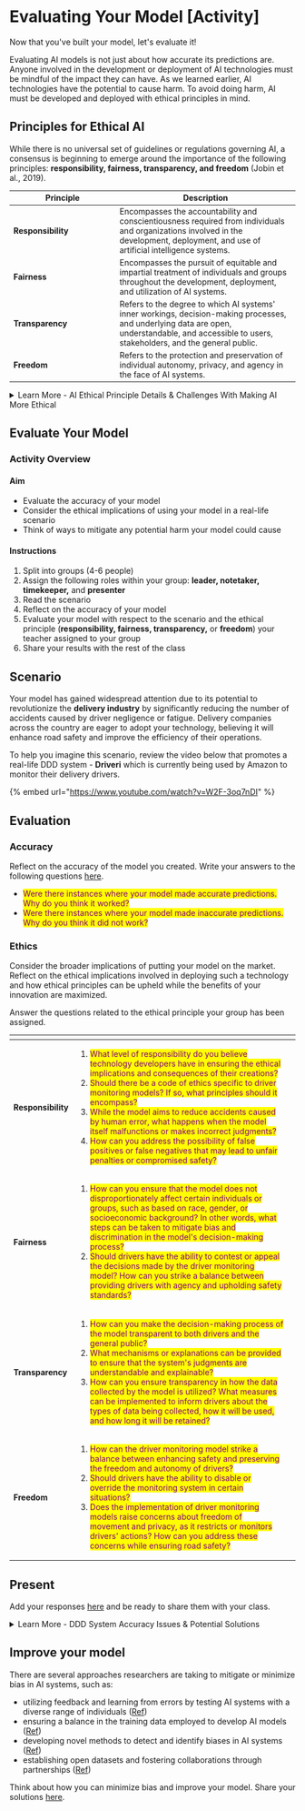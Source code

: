 # Evaluating Your Model \[Activity]

Now that you've built your model, let's evaluate it!&#x20;

Evaluating AI models is not just about how accurate its predictions are. Anyone involved in the development or deployment of AI technologies must be mindful of the impact they can have. As we learned earlier, AI technologies have the potential to cause harm. To avoid doing harm, AI must be developed and deployed with ethical principles in mind.&#x20;

## Principles for Ethical AI

While there is no universal set of guidelines or regulations governing AI, a consensus is beginning to emerge around the importance of the following principles: **responsibility, fairness, transparency, and freedom** (Jobin et al., 2019).&#x20;

<table data-header-hidden><thead><tr><th width="173">Principle</th><th>Description</th></tr></thead><tbody><tr><td><strong>Responsibility</strong></td><td>Encompasses the accountability and conscientiousness required from individuals and organizations involved in the development, deployment, and use of artificial intelligence systems. </td></tr><tr><td><strong>Fairness</strong></td><td>Encompasses the pursuit of equitable and impartial treatment of individuals and groups throughout the development, deployment, and utilization of AI systems.</td></tr><tr><td><strong>Transparency</strong></td><td>Refers to the degree to which AI systems' inner workings, decision-making processes, and underlying data are open, understandable, and accessible to users, stakeholders, and the general public.</td></tr><tr><td><strong>Freedom</strong></td><td>Refers to the protection and preservation of individual autonomy, privacy, and agency in the face of AI systems.</td></tr></tbody></table>

<details>

<summary>Learn More - AI Ethical Principle Details &#x26; Challenges With Making AI More Ethical</summary>

### AI Ethical Principle Details

#### Responsibility &#x20;

* Responsibility means recognizing and accepting responsibility for the actions and consequences arising from the use of AI systems. This involves being answerable for the decisions made, the data used, and the outcomes produced by AI technologies.&#x20;
* There is ongoing debate surrounding ethical principles in AI due to the absence of definitive guidelines, with particular emphasis on the contentious issue of assigning responsibility for the outcomes of AI. &#x20;
* Various stakeholders have been identified as responsible and liable for the actions and choices of AI, including AI developers, designers, institutions, and the industry (Jobin et al., 2019). Additionally, there is disagreement regarding whether AI should be held accountable in a manner resembling human accountability, or if humans should always bear the ultimate responsibility for technological artifacts (Jobin et al., 2019). &#x20;

#### Fairness &#x20;

* To ensure fairness in AI systems, it is crucial to address biases inherent in both the data employed for training AI systems and the systems themselves. &#x20;
* By mitigating these biases, it is possible to prevent AI applications from yielding unjust or discriminatory consequences that hinge on factors like race, gender, ethnicity, or socioeconomic status.&#x20;

#### Transparency &#x20;

* Transparency, in the context of AI ethics, refers to the degree to which AI systems' inner workings, decision-making processes, and underlying data are open, understandable, and accessible to users, stakeholders, and the general public. &#x20;
  * It involves ensuring that AI systems are not overly opaque or "black-boxed," but instead promote clarity and accountability by providing explanations, justifications, and insights into how they operate, how they arrive at decisions, and how they handle and process data. &#x20;
* Efforts to enhance transparency involve endeavors aimed at improving explainability, auditability, or other forms of communication and disclosure (Jobin et al., 2019) &#x20;
  * **Explainability** pertains to the assurance that decisions made by AI systems, along with the data influencing those decisions, can be clarified to end-users and other relevant parties using language that is not overly technical. (Fat/ML) &#x20;
  * **Auditability** encompasses the provision of opportunities for external third parties to comprehensively understand, thoroughly investigate, and critically assess AI systems. Auditability can be supported through permissive terms of use, detailed documentation, and disclosure of information that enables monitoring, checking, and criticism. (Fat/ML) &#x20;

#### Freedom &#x20;

* To properly safeguard freedom in the face of AI systems, it is essential to ensure that AI technologies do not unduly limit or infringe upon the fundamental rights and freedoms of individuals.&#x20;
* To be free, individuals must have:&#x20;
  * Ability to make informed choices&#x20;
  * Control over their personal data&#x20;
  * Protection against unwarranted surveillance&#x20;
  * Protection against manipulation by AI systems&#x20;

### Challenges With Making AI More Ethical

By acknowledging the potential biases and ethical considerations associated with AI, we can strive to develop AI systems that are fair, accountable, and uphold ethical standards, while promoting inclusivity. However, achieving these goals can be challenging due to the **complexity of AI systems**, which often involve numerous variables that make comprehensive understanding difficult. &#x20;

It is important to note that there is no one set of rules that have been agreed upon to guide the development and deployment of ethical AI. **Ethical questions in AI are still subject to ongoing debates and discussions that are expected to persist for years to come** (Borenstein et al., 2021). Despite these challenges, it is essential to make continuous efforts in creating more ethical AI systems.&#x20;

</details>

## Evaluate Your Model&#x20;

### Activity Overview

#### Aim

* Evaluate the accuracy of your model&#x20;
* Consider the ethical implications of using your model in a real-life scenario&#x20;
* Think of ways to mitigate any potential harm your model could cause&#x20;

#### Instructions&#x20;

1. Split into groups (4-6 people)&#x20;
2. Assign the following roles within your group: **leader, notetaker, timekeeper,** and **presenter**&#x20;
3. Read the scenario&#x20;
4. Reflect on the accuracy of your model
5. Evaluate your model with respect to the scenario and the ethical principle (**responsibility, fairness, transparency,** or **freedom**) your teacher assigned to your group
6. Share your results with the rest of the class

## **Scenario**&#x20;

Your model has gained widespread attention due to its potential to revolutionize the **delivery industry** by significantly reducing the number of accidents caused by driver negligence or fatigue. Delivery companies across the country are eager to adopt your technology, believing it will enhance road safety and improve the efficiency of their operations.

To help you imagine this scenario, review the video below that promotes a real-life DDD system - **Driveri** which is currently being used by Amazon to monitor their delivery drivers.&#x20;

{% embed url="https://www.youtube.com/watch?v=W2F-3oq7nDI" %}

## Evaluation



### Accuracy

Reflect on the accuracy of the model you created. Write your answers to the following questions [here](https://jamboard.google.com/d/1FlTpJDsXlAhTQZpGRK3j6IXyUsO0nTzYn1gplZQW-18/edit?usp=sharing).&#x20;

* <mark style="color:purple;">Were there instances where your model made accurate predictions. Why do you think it worked?</mark>
* <mark style="color:purple;">Were there instances where your model made inaccurate predictions. Why do you think it did not work?</mark>

### Ethics

Consider the broader implications of putting your model on the market. Reflect on the ethical implications involved in deploying such a technology and how ethical principles can be upheld while the benefits of your innovation are maximized.

Answer the questions related to the ethical principle your group has been assigned. &#x20;

<table data-card-size="large" data-view="cards"><thead><tr><th></th><th></th><th></th></tr></thead><tbody><tr><td><strong>Responsibility</strong></td><td><ol><li><mark style="color:purple;">What level of responsibility do you believe technology developers have in ensuring the ethical implications and consequences of their creations?</mark></li><li><mark style="color:purple;">Should there be a code of ethics specific to driver monitoring models? If so, what principles should it encompass?</mark></li><li><mark style="color:purple;">While the model aims to reduce accidents caused by human error, what happens when the model itself malfunctions or makes incorrect judgments?</mark> </li><li><mark style="color:purple;">How can you address the possibility of false positives or false negatives that may lead to unfair penalties or compromised safety?</mark></li></ol></td><td></td></tr><tr><td><strong>Fairness</strong></td><td><ol><li><mark style="color:purple;">How can you ensure that the model does not disproportionately affect certain individuals or groups, such as based on race, gender, or socioeconomic background? In other words, what steps can be taken to mitigate bias and discrimination in the model's decision-making process?</mark></li><li><mark style="color:purple;">Should drivers have the ability to contest or appeal the decisions made by the driver monitoring model? How can you strike a balance between providing drivers with agency and upholding safety standards?</mark></li></ol></td><td></td></tr><tr><td><strong>Transparency</strong></td><td><ol><li><mark style="color:purple;">How can you make the decision-making process of the model transparent to both drivers and the general public?</mark> </li><li><mark style="color:purple;">What mechanisms or explanations can be provided to ensure that the system's judgments are understandable and explainable?</mark></li><li><mark style="color:purple;">How can you ensure transparency in how the data collected by the model is utilized? What measures can be implemented to inform drivers about the types of data being collected, how it will be used, and how long it will be retained?</mark></li></ol></td><td></td></tr><tr><td><strong>Freedom</strong></td><td><ol><li><mark style="color:purple;">How can the driver monitoring model strike a balance between enhancing safety and preserving the freedom and autonomy of drivers?</mark> </li><li><mark style="color:purple;">Should drivers have the ability to disable or override the monitoring system in certain situations?</mark></li><li><mark style="color:purple;">Does the implementation of driver monitoring models raise concerns about freedom of movement and privacy, as it restricts or monitors drivers' actions? How can you address these concerns while ensuring road safety?</mark></li></ol></td><td></td></tr></tbody></table>

## Present

Add your responses [here](https://jamboard.google.com/d/13uDPBM8rb5NPygaDGmgjRU5\_WsCCSKAdv1gFqhgRP7k/edit?usp=sharing) and be ready to share them with your class.

<details>

<summary>Learn More - DDD System Accuracy Issues &#x26; Potential Solutions</summary>

DDD systems encounter numerous challenges that limit their accuracy.

### Common Accuracy Issues&#x20;

* **Lack of variation in training classes** can reduce accuracy, especially for individuals with darker skin colors
* **Overfitting**&#x20;
  * occurs when models memorize noise instead of generalizable features, leading to biased predictions
  * can lead to biased predictions and perpetuate discriminatory outcomes

### **Potential Causes of Accuracy Issues**&#x20;

DDD systems encounter accuracy challenges due to several factors. One reason is the limited variation in frame sequences for the classes of interest, such as looking forward, looking left, or looking right (Chai et al., 2023). Unlike different human activities like jumping or squatting, the variation in head movements is minimal, while other features, such as appearance and clothing, vary significantly across different drivers (Chai et al., 2023). This can lead to overfitting and poor generalization when using convolution-based models trained and tested on different drivers (Chai et al., 2023). &#x20;

Additionally, unlike traditional human activity classification where multiple frames contribute to determining the action label, in driver monitoring, the label primarily depends on frames towards the end, such as distinguishing between looking left and looking forward (Chai et al., 2023). Moreover, the camera's position can pose an additional challenge by decreasing the visual differences between different classes, such as looking forward and looking left (Chai et al., 2023). &#x20;

DDD systems face accuracy challenges due to various factors. One such factor is the limited variation in frame sequences for the classes of interest. For DDD systems that detect distraction based on the driver’s head position, the main classes of interest would include actions such as turning one’s head to the left, right, or downwards. The system could be trained to associate these classes with various levels of distraction. For example, if the driver’s head is turned downwards, they could be looking at their phone and so, this action would be classified as driving distraction.&#x20;

However, unlike different human activities like jumping or squatting, the variation in head movements is minimal, while other features, such as appearance and clothing, vary significantly across different drivers (Chai et al., 2023). A lack of variation in the training classes for DAD systems can make its predictions less accurate, especially for people of darker skin colors (Albadawi, Takruri, & Award, 2022). This is an example of overfitting, which is a concerning machine learning behaviour that can lead to discrimination as it makes the model biased toward certain groups over others.&#x20;

When a model is trained on a small range of frame sequences, it may be more susceptible to overfitting. Overfitting occurs when the model memorizes specific patterns or noise in the training data instead of learning the underlying generalizable features. This can result in the model making biased predictions based on irrelevant or spurious correlations present in the limited data, reinforcing discriminatory biases and perpetuating unfair outcomes.&#x20;

### Translating DDD Systems from Simulations to Real-Life

DDD systems are typically developed and tested in simulated environments, posing significant challenges when translating them for real-life applications (Albadawi, Takruri, & Award, 2022).&#x20;

<img src="../.gitbook/assets/driving simulator (from Ahangari et al., 2020.png" alt="Driving Simulator" data-size="original"><img src="../.gitbook/assets/distracted-driving netradyne.webp" alt="Netradyne Driver Simulator " data-size="original">

While simulated environments allow for control over intervening variables, these variables can reduce a system’s accuracy when it is put to work in the real world. Some **intervening variables** that can interfere with a system’s performance include:&#x20;

* Illumination variation (Addanki et al., 2020; Albadawi, Takuri, & Award, 2022)
* Background variation (Albadawi, Takruri, & Award, 2022)
* Movements such as swallowing, blinking, or touching one’s face ([Ref](https://www.ncbi.nlm.nih.gov/pmc/articles/PMC9482962/))&#x20;
* Features that cover the mouth or eyes such as a beard, mustache, and sunglasses (Albadawi, Takruri, & Award, 2022)&#x20;

Given the impact of these variables, recalibration of the system becomes essential when a new driver assumes control. Neglecting to recalibrate the system can introduce biases and lead to inaccurate indications of distracted driving.&#x20;

### Issues with Amazon's Driveri&#x20;

Concerns have been raised regarding **privacy**, with drivers describing the cameras as **intrusive** and akin to a **punishment** system.&#x20;

The use of AI monitoring raises accuracy and fairness concerns, as AI struggles to comprehend human behavior nuances and anomalies, potentially leading to **errors in judgment**.&#x20;

Furthermore, the refined AI capabilities may exert increasing pressure on drivers to conform their behavior, movements, and appearance to satisfy the demands of the **surveillance** AI system. For instance, if caught yawning, drivers are instructed to pull over for a minimum of 15 minutes, with non-compliance possibly resulting in a call from their supervisor.&#x20;

### Potential Solutions&#x20;

To address some of these challenges, it is essential to collect more diverse data. If the training data does not adequately represent the diversity of real-world driving scenarios and driver behaviors, the model may struggle to make accurate predictions for underrepresented groups or specific situations. If the training data predominantly consists of drivers of a specific gender, age group, or ethnicity, the model may not generalize well to diverse populations and exhibit biased predictions. This can lead to discriminatory outcomes, where certain groups are unfairly targeted or disadvantaged.

However, it is important to note, that the training phase machine learning systems undergo cannot encompass all possible real-world examples (Bossman, 2016). These systems can be vulnerable to deception in ways that humans wouldn't be (Bossman, 2016). To ensure the desired performance and prevent misuse, it is crucial to carefully monitor and safeguard AI systems as they become integral to various aspects of our lives, such as labor, security, and efficiency (Bossman, 2016)

</details>

## Improve your model&#x20;

There are several approaches researchers are taking to mitigate or minimize bias in AI systems, such as: &#x20;

* utilizing feedback and learning from errors by testing AI systems with a diverse range of individuals ([Ref](https://docs.google.com/document/d/1i\_\_XQcSVF1BfHCFWRZ3GkLaqWde0RVxyz2o85xBMMJw/edit))
* ensuring a balance in the training data employed to develop AI models ([Ref](https://docs.google.com/document/d/1i\_\_XQcSVF1BfHCFWRZ3GkLaqWde0RVxyz2o85xBMMJw/edit))&#x20;
* developing novel methods to detect and identify biases in AI systems ([Ref](https://docs.google.com/document/d/1i\_\_XQcSVF1BfHCFWRZ3GkLaqWde0RVxyz2o85xBMMJw/edit))
* establishing open datasets and fostering collaborations through partnerships ([Ref](https://docs.google.com/document/d/1i\_\_XQcSVF1BfHCFWRZ3GkLaqWde0RVxyz2o85xBMMJw/edit))

Think about how you can minimize bias and improve your model. Share your solutions [here](https://jamboard.google.com/d/15t-0Eb1\_3UKH59lPFXcR6Mx2ufheaKjE9FcMNYWeNNM/edit?usp=sharing).&#x20;
